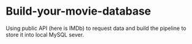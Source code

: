 # Build-your-movie-database
Using public API (here is IMDb) to request data and build the pipeline to store it into local MySQL sever.
